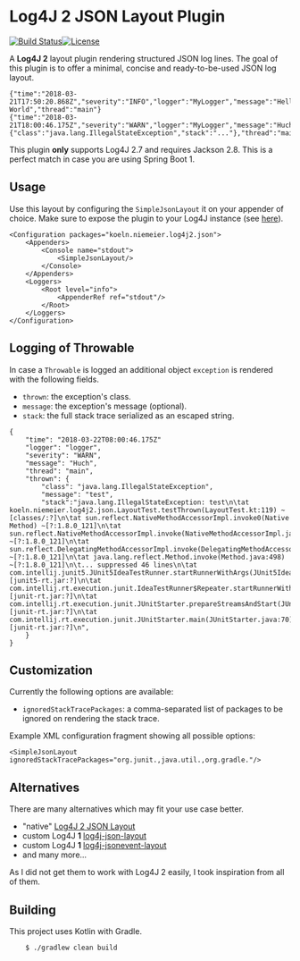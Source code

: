 # Log4J 2 JSON Layout Plugin

[![Build Status](https://travis-ci.org/lukasniemeier-zalando/log4j2-json-layout.svg?branch=master)](https://travis-ci.org/lukasniemeier-zalando/log4j2-json-layout)[![License](https://img.shields.io/badge/license-MIT-blue.svg)](https://raw.githubusercontent.com/lukasniemeier-zalando/log4j2-json-layout/master/LICENSE)

A **Log4J 2** layout plugin rendering structured JSON log lines. 
The goal of this plugin is to offer a minimal, concise and ready-to-be-used JSON log layout.

```
{"time":"2018-03-21T17:50:20.868Z","severity":"INFO","logger":"MyLogger","message":"Hello World","thread":"main"}
{"time":"2018-03-21T18:00:46.175Z","severity":"WARN","logger":"MyLogger","message":"Huch","thrown":{"class":"java.lang.IllegalStateException","stack":"..."},"thread":"main"}
```

This plugin **only** supports Log4J 2.7 and requires Jackson 2.8. This is a perfect match in case you are using Spring Boot 1. 

## Usage

Use this layout by configuring the `SimpleJsonLayout` it on your appender of choice. 
Make sure to expose the plugin to your Log4J instance (see [here](https://logging.apache.org/log4j/2.x/manual/plugins.html)).

```
<Configuration packages="koeln.niemeier.log4j2.json">
    <Appenders>
        <Console name="stdout">
            <SimpleJsonLayout/>
        </Console>
    </Appenders>
    <Loggers>
        <Root level="info">
            <AppenderRef ref="stdout"/>
        </Root>
    </Loggers>
</Configuration>

```

## Logging of Throwable

In case a `Throwable` is logged an additional object `exception` is rendered with the following fields.

- `thrown`: the exception's class.
- `message`: the exception's message (optional).
- `stack`: the full stack trace serialized as an escaped string.

```
{
    "time": "2018-03-22T08:00:46.175Z"
    "logger": "logger",
    "severity": "WARN",
    "message": "Huch",
    "thread": "main",
    "thrown": {
        "class": "java.lang.IllegalStateException",
        "message": "test",
        "stack":"java.lang.IllegalStateException: test\n\tat koeln.niemeier.log4j2.json.LayoutTest.testThrown(LayoutTest.kt:119) ~[classes/:?]\n\tat sun.reflect.NativeMethodAccessorImpl.invoke0(Native Method) ~[?:1.8.0_121]\n\tat sun.reflect.NativeMethodAccessorImpl.invoke(NativeMethodAccessorImpl.java:62) ~[?:1.8.0_121]\n\tat sun.reflect.DelegatingMethodAccessorImpl.invoke(DelegatingMethodAccessorImpl.java:43) ~[?:1.8.0_121]\n\tat java.lang.reflect.Method.invoke(Method.java:498) ~[?:1.8.0_121]\n\t... suppressed 46 lines\n\tat com.intellij.junit5.JUnit5IdeaTestRunner.startRunnerWithArgs(JUnit5IdeaTestRunner.java:65) [junit5-rt.jar:?]\n\tat com.intellij.rt.execution.junit.IdeaTestRunner$Repeater.startRunnerWithArgs(IdeaTestRunner.java:47) [junit-rt.jar:?]\n\tat com.intellij.rt.execution.junit.JUnitStarter.prepareStreamsAndStart(JUnitStarter.java:242) [junit-rt.jar:?]\n\tat com.intellij.rt.execution.junit.JUnitStarter.main(JUnitStarter.java:70) [junit-rt.jar:?]\n",
    }
}
```

## Customization

Currently the following options are available:

- `ignoredStackTracePackages`: a comma-separated list of packages to be ignored on rendering the stack trace.

Example XML configuration fragment showing all possible options:

```
<SimpleJsonLayout ignoredStackTracePackages="org.junit.,java.util.,org.gradle."/>
```

## Alternatives

There are many alternatives which may fit your use case better.

- "native" [Log4J 2 JSON Layout](https://logging.apache.org/log4j/2.x/manual/layouts.html)
- custom Log4J **1** [log4j-json-layout](https://github.com/szhem/log4j-json-layout)
- custom Log4J **1** [log4j-jsonevent-layout](https://github.com/logstash/log4j-jsonevent-layout)
- and many more...

As I did not get them to work with Log4J 2 easily, I took inspiration from all of them.

## Building

This project uses Kotlin with Gradle.

```
    $ ./gradlew clean build
```
